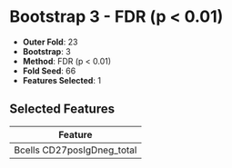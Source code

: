 # Bootstrap 3 - FDR (p < 0.01)

- **Outer Fold**: 23
- **Bootstrap**: 3
- **Method**: FDR (p < 0.01)
- **Fold Seed**: 66
- **Features Selected**: 1

## Selected Features

| Feature |
|---------|
| Bcells CD27posIgDneg_total |
